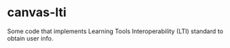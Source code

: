 # canvas-lti
Some code that implements Learning Tools Interoperability (LTI) standard to obtain user info.
